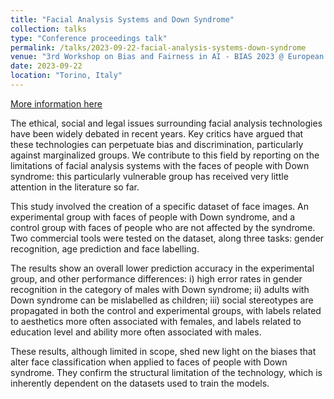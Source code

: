 ```yaml
---
title: "Facial Analysis Systems and Down Syndrome"
collection: talks
type: "Conference proceedings talk"
permalink: /talks/2023-09-22-facial-analysis-systems-down-syndrome
venue: "3rd Workshop on Bias and Fairness in AI - BIAS 2023 @ European Conference on Machine Learning and Principles and Practice of Knowledge Discovery (ECML PKDD 2023)"
date: 2023-09-22
location: "Torino, Italy"
---
```


[More information here](https://sites.google.com/view/bias2023/program)

The ethical, social and legal issues surrounding facial analysis technologies have been widely debated in recent years. Key critics have argued that these technologies can perpetuate bias and discrimination, particularly against marginalized groups. We contribute to this field by reporting on the limitations of facial analysis systems with the faces of people with Down syndrome: this particularly vulnerable group has received very little attention in the literature so far. 

This study involved the creation of a specific dataset of face images. An experimental group with faces of people with Down syndrome, and a control group with faces of people who are not affected by the syndrome. Two commercial tools were tested on the dataset, along three tasks: gender recognition, age prediction and face labelling. 

The results show an overall lower prediction accuracy in the experimental group, and other performance differences: i) high error rates in gender recognition in the category of males with Down syndrome; ii) adults with Down syndrome can be mislabelled as children; iii) social stereotypes are propagated in both the control and experimental groups, with labels related to aesthetics more often associated with females, and labels related to education level and ability more often associated with males.

These results, although limited in scope, shed new light on the biases that alter face classification when applied to faces of people with Down syndrome.  They confirm the structural limitation of the technology, which is inherently dependent on the datasets used to train the models.
